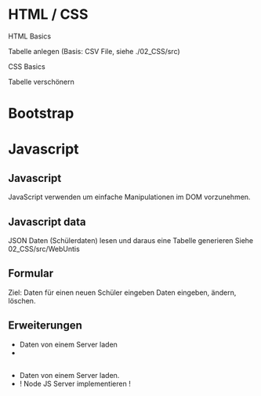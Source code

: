 # HTML / CSS

HTML Basics

Tabelle anlegen (Basis: CSV File, siehe ./02_CSS/src)

CSS Basics

Tabelle verschönern



# Bootstrap



# Javascript

## Javascript

JavaScript verwenden um einfache Manipulationen im DOM vorzunehmen.


## Javascript data

JSON Daten (Schülerdaten) lesen und daraus eine Tabelle generieren
Siehe 02_CSS/src/WebUntis

## Formular

Ziel: Daten für einen neuen Schüler eingeben
Daten eingeben, ändern, löschen.

## Erweiterungen

- Daten von einem Server laden
- 

## 

- Daten von einem Server laden.
- ! Node JS Server implementieren !

